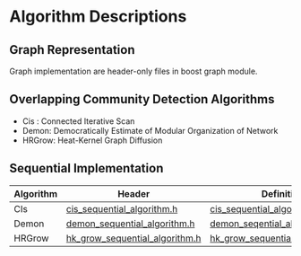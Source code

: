 # Algorithm Descriptions
## Graph Representation
Graph implementation are header-only files in boost graph module.

## Overlapping Community Detection Algorithms
- Cis : Connected Iterative Scan
- Demon: Democratically Estimate of Modular Organization of Network
- HRGrow: Heat-Kernel Graph Diffusion

## Sequential Implementation

Algorithm | Header | Definition
--- | --- | ---
CIs | [cis_sequential_algorithm.h](sequential/cis_sequential_algorithm.h) | [cis_sequential_algorithm.cpp](sequential/cis_sequential_algorithm.cpp)
Demon | [demon_sequential_algorithm.h](sequential/demon_sequential_algorithm.h) | [demon_seqential_algorithm.cpp](sequential/demon_seqential_algorithm.cpp)
HRGrow | [hk_grow_sequential_algorithm.h](sequential/hk_grow_sequential_algorithm.h) | [hk_grow_sequential_algorithm.cpp](sequential/hk_grow_sequential_algorithm.cpp)


